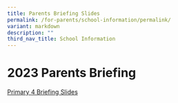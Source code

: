 ```yaml
---
title: Parents Briefing Slides
permalink: /for-parents/school-information/permalink/
variant: markdown
description: ""
third_nav_title: School Information
---
```

# 2023 Parents Briefing 

[Primary 4 Briefing Slides](/files/P4_Parents_Briefing_9_Nov_2023_Final___Website.pdf)